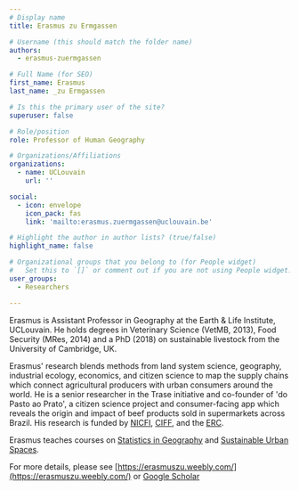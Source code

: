 ```yaml
---
# Display name
title: Erasmus zu Ermgassen

# Username (this should match the folder name)
authors:
  - erasmus-zuermgassen

# Full Name (for SEO)
first_name: Erasmus
last_name: _zu Ermgassen

# Is this the primary user of the site?
superuser: false

# Role/position
role: Professor of Human Geography

# Organizations/Affiliations
organizations:
  - name: UCLouvain
    url: ''

social:
  - icon: envelope
    icon_pack: fas
    link: 'mailto:erasmus.zuermgassen@uclouvain.be'

# Highlight the author in author lists? (true/false)
highlight_name: false

# Organizational groups that you belong to (for People widget)
#   Set this to `[]` or comment out if you are not using People widget.
user_groups:
  - Researchers

---
```


Erasmus is Assistant Professor in Geography at the Earth & Life Institute, UCLouvain. He holds degrees in Veterinary Science (VetMB, 2013), Food Security (MRes, 2014) and a PhD (2018) on sustainable livestock from the University of Cambridge, UK.

Erasmus' research blends methods from land system science, geography, industrial ecology, economics, and citizen science to map the supply chains which connect agricultural producers with urban consumers around the world. He is a senior researcher in the Trase initiative and co-founder of 'do Pasto ao Prato', a citizen science project and consumer-facing app which reveals the origin and impact of beef products sold in supermarkets across Brazil. His research is funded by [NICFI](https://www.nicfi.no/), [CIFF](https://ciff.org/), and the [ERC](https://erc.europa.eu/homepage). 

Erasmus teaches courses on [Statistics in Geography](https://uclouvain.be/en-cours-2024-lgeo1341) and [Sustainable Urban Spaces](https://uclouvain.be/cours-2023-LGEO2210). 

For more details, please see [https://erasmuszu.weebly.com/](https://erasmuszu.weebly.com/) or [Google Scholar](https://scholar.google.com/citations?hl=en&user=U3AB8vsAAAAJ)